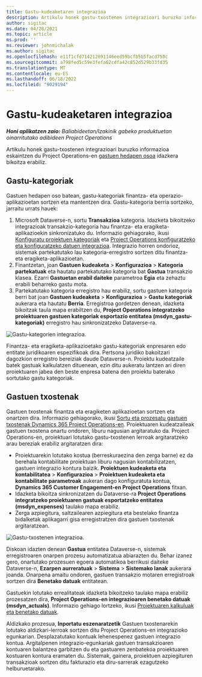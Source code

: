 ```yaml
---
title: Gastu-kudeaketaren integrazioa
description: Artikulu honek gastu-txostenen integrazioari buruzko informazioa eskaintzen du Project Operations-en idazketa bikoitza erabiliz.
author: sigitac
ms.date: 04/28/2021
ms.topic: article
ms.prod: ''
ms.reviewer: johnmichalak
ms.author: sigitac
ms.openlocfilehash: e11f1cfd714212691146eed59bcfb5b5facd750c
ms.sourcegitcommit: a798fed5c59e3fefa62cdfa42c852d529b33fd35
ms.translationtype: MT
ms.contentlocale: eu-ES
ms.lasthandoff: 06/18/2022
ms.locfileid: "9029194"
---
```

# <a name="expense-management-integration"></a>Gastu-kudeaketaren integrazioa

_**Honi aplikatzen zaio:** Baliabideetan/Izakinik gabeko produktuetan oinarritutako adibideen Project Operations_

Artikulu honek gastu-txostenen integrazioari buruzko informazioa eskaintzen du Project Operations-en [gastuen hedapen osoa](../expense/expense-overview.md) idazkera bikoitza erabiliz.

## <a name="expense-categories"></a>Gastu-kategoriak

Gastuen hedapen oso batean, gastu-kategoriak finantza- eta operazio-aplikazioetan sortzen eta mantentzen dira. Gastu-kategoria berria sortzeko, jarraitu urrats hauek:

1. Microsoft Dataverse-n, sortu **Transakzioa** kategoria. Idazketa bikoitzeko integrazioak transakzio-kategoria hau finantza- eta eragiketa-aplikazioekin sinkronizatuko du. Informazio gehiagorako, ikusi [Konfiguratu proiektuen kategoriak](/dynamics365/project-operations/project-accounting/configure-project-categories) eta [Project Operations konfiguratzeko eta konfiguratzeko datuen integrazioa](resource-dual-write-setup-integration.md). Integrazio horren ondorioz, sistemak partekatutako lau kategoria-erregistro sortzen ditu finantza- eta eragiketa-aplikazioetan.
2. Finantzetan, joan **Gastuen kudeaketa** > **Konfigurazioa** > **Kategoria partekatuak** eta hautatu partekatutako kategoria bat **Gastua** transakzio klasea. Ezarri **Gastuetan erabil daiteke** parametroa **Egia** eta zehaztu erabili beharreko gastu mota.
3. Partekatutako kategoria erregistro hau erabiliz, sortu gastuen kategoria berri bat joan **Gastuen kudeaketa** > **Konfigurazioa** > **Gastu kategoriak** aukerara eta hautatu **Berria**. Erregistroa gordetzen denean, idazketa bikoitzak taula mapa erabiltzen du, **Project Operations integratzeko proiektuaren gastuen kategoriak esportazio entitatea (msdyn\_gastu-kategoriak)** erregistro hau sinkronizatzeko Dataverse-ra.

  ![Gastu-kategorien integrazioa.](./media/DW6ExpenseCategories.png)

Finantza- eta eragiketa-aplikazioetako gastu-kategoriak enpresaren edo entitate juridikoaren espezifikoak dira. Pertsona juridiko bakoitzari dagozkion erregistro bereiziak daude Dataverse-n. Proiektu kudeatzaile batek gastuak kalkulatzen dituenean, ezin ditu aukeratu lantzen ari diren proiektuaren jabea den beste enpresa batena den proiektu baterako sortutako gastu kategoriak. 

## <a name="expense-reports"></a>Gastuen txostenak

Gastuen txostenak finantza eta eragiketen aplikazioetan sortzen eta onartzen dira. Informazio gehiagorako, ikusi [Sortu eta prozesatu gastuen txostenak Dynamics 365 Project Operations-en](/learn/modules/create-process-expense-reports/). Proiektuaren kudeatzaileak gastuen txostena onartu ondoren, liburu nagusian argitaratuko da. Project Operations-en, proiektuari lotutako gastu-txostenen lerroak argitaratzeko arau bereziak erabiliz argitaratzen dira:

  - Proiektuarekin lotutako kostua (berreskuraezina den zerga barne) ez da berehala kontabilitate proiektuan liburu nagusian kontabilizatzen, gastuen integrazio kontura baizik. **Proiektuen kudeaketa eta kontabilitatea** > **Konfigurazioa** > **Proiektuen kudeaketa eta kontabilitate parametroak** aukeran dago konfiguratuta kontua, **Dynamics 365 Customer Engagement-en Project Operations** fitxan.
  - Idazketa bikoitza sinkronizatzen du Dataverse-ra **Project Operations integratzeko proiektuaren gastuak esportatzeko entitatea (msdyn\_expenses)** taulako mapa erabiliz.
  - Zerga azpiegitura, saltzailearen azpiegitura eta bestelako finantza bidalketak aplikagarri gisa erregistratzen dira gastuen txostenak argitaratzean.

  ![Gastu-txostenen integrazioa.](./media/DW6ExpenseReports.png)

Diskoan idazten denean **Gastua** entitatea Dataverse-n, sistemak erregistroaren onarpen prozesu automatizatua abiarazten du. Behar izanez gero, onartutako prozesuen egoera automatikoa berrikusi daiteke Dataverse-n, **Ezarpen aurreratuak** > **Sistema** > **Sistemako lanak** aukerara joanda. Onarpena amaitu ondoren, gastuen transakzio motaren erregistroak sortzen dira **Benetako datuak** entitatean.

Gastuekin lotutako errealitateak idazketa bikoitzeko taulako mapa erabiliz prozesatzen dira, **Project Operations-en integrazioaren benetako datuak (msdyn\_actuals)**. Informazio gehiago lortzeko, ikusi [Proiektuaren kalkuluak eta benetako datuak](resource-dual-write-estimates-actuals.md).

Aldizkako prozesua, **Inportatu eszenaratzetik** Gastuen txostenarekin lotutako aldizkari-lerroak sortzen ditu Project Operations-en integrazioko egunkarian. Desplazatutako kontuak lehenespenez gastuen integrazio kontua. Argitalpenen integrazio-egunkariak gastuen transakzioaren kontuaren balantzea garbitzen du eta gastuaren zenbatekoa proiektuaren kostuaren kontura eramaten du. Sistemak, gainera, proiektuen azpiegituren transakzioak sortzen ditu fakturazio eta diru-sarrerak ezagutzeko helburuetarako.
